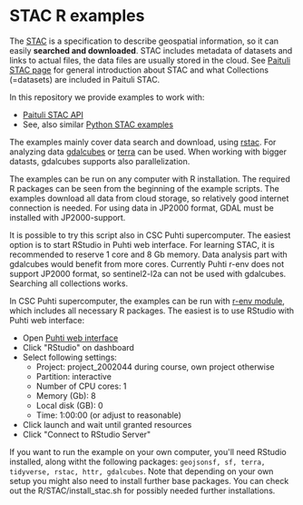 # STAC R examples

The [STAC](https://stacspec.org/en/) is a specification to describe geospatial information, so it can easily **searched and downloaded**. 
STAC includes metadata of datasets and links to actual files, the data files are usually stored in the cloud. See [Paituli STAC page](https://paituli.csc.fi/stac.html) for general introduction about STAC and what Collections (=datasets) are included in Paituli STAC.

In this repository we provide examples to work with:

* [Paituli STAC API](STAC_CSC_example.R)
* See, also similar [Python STAC examples](../../python/STAC)

The examples mainly cover data search and download, using [rstac](https://cran.r-project.org/web/packages/rstac/index.html). For analyzing data [gdalcubes](https://gdalcubes.github.io/) or [terra](https://cran.r-project.org/web/packages/terra/index.html) can be used.  When working with bigger datasts, gdalcubes supports also parallelization.

The examples can be run on any computer with R installation. The required R packages can be seen from the beginning of the example scripts. The examples download all data from cloud storage, so relatively good internet connection is needed. For using data in JP2000 format, GDAL must be installed with JP2000-support.

It is possible to try this script also in CSC Puhti supercomputer. The easiest option is to start RStudio in Puhti web interface. For learning STAC, it is recommended to reserve 1 core and 8 Gb memory. Data analysis part with gdalcubes would benefit from more cores. Currently Puhti r-env does not support JP2000 format, so sentinel2-l2a can not be used with gdalcubes. Searching all collections works.

In CSC Puhti supercomputer, the examples can be run with [r-env module](https://docs.csc.fi/apps/r-env/), which includes all necessary R packages. The easiest is to use RStudio with Puhti web interface:

* Open [Puhti web interface](https://www.puhti.csc.fi/)
* Click "RStudio" on dashboard
* Select following settings:
	* Project: project_2002044 during course, own project otherwise 
	* Partition: interactive
	* Number of CPU cores: 1
	* Memory (Gb): 8 
	* Local disk (GB): 0
	* Time: 1:00:00 (or adjust to reasonable)
* Click launch and wait until granted resources 
* Click "Connect to RStudio Server" 


If you want to run the example on your own computer, you'll need RStudio installed, along witht the following packages: ```geojsonsf, sf, terra, tidyverse, rstac, httr, gdalcubes```. Note that depending on your own setup you might also need to install further base packages. You can check out the R/STAC/install_stac.sh for possibly needed further installations.
